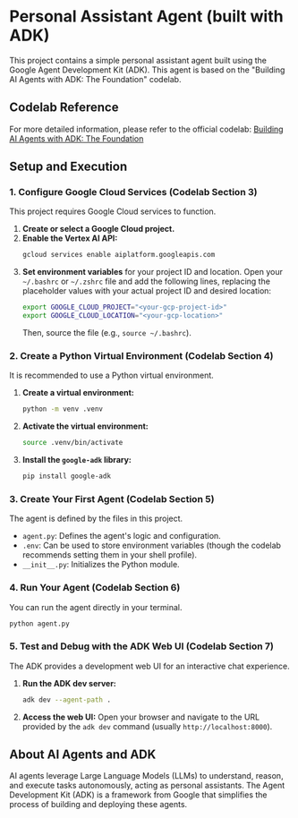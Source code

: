 # Personal Assistant Agent (built with ADK)

This project contains a simple personal assistant agent built using the Google Agent Development Kit (ADK). This agent is based on the "Building AI Agents with ADK: The Foundation" codelab.

## Codelab Reference

For more detailed information, please refer to the official codelab:
[Building AI Agents with ADK: The Foundation](https://codelabs.developers.google.com/devsite/codelabs/build-agents-with-adk-foundation?hl=en)

## Setup and Execution

### 1. Configure Google Cloud Services (Codelab Section 3)

This project requires Google Cloud services to function.

1.  **Create or select a Google Cloud project.**
2.  **Enable the Vertex AI API:**
    ```bash
    gcloud services enable aiplatform.googleapis.com
    ```
3.  **Set environment variables** for your project ID and location. Open your `~/.bashrc` or `~/.zshrc` file and add the following lines, replacing the placeholder values with your actual project ID and desired location:
    ```bash
    export GOOGLE_CLOUD_PROJECT="<your-gcp-project-id>"
    export GOOGLE_CLOUD_LOCATION="<your-gcp-location>"
    ```
    Then, source the file (e.g., `source ~/.bashrc`).

### 2. Create a Python Virtual Environment (Codelab Section 4)

It is recommended to use a Python virtual environment.

1.  **Create a virtual environment:**
    ```bash
    python -m venv .venv
    ```
2.  **Activate the virtual environment:**
    ```bash
    source .venv/bin/activate
    ```
3.  **Install the `google-adk` library:**
    ```bash
    pip install google-adk
    ```

### 3. Create Your First Agent (Codelab Section 5)

The agent is defined by the files in this project.

-   `agent.py`: Defines the agent's logic and configuration.
-   `.env`: Can be used to store environment variables (though the codelab recommends setting them in your shell profile).
-   `__init__.py`: Initializes the Python module.

### 4. Run Your Agent (Codelab Section 6)

You can run the agent directly in your terminal.

```bash
python agent.py
```

### 5. Test and Debug with the ADK Web UI (Codelab Section 7)

The ADK provides a development web UI for an interactive chat experience.

1.  **Run the ADK dev server:**
    ```bash
    adk dev --agent-path .
    ```
2.  **Access the web UI:**
    Open your browser and navigate to the URL provided by the `adk dev` command (usually `http://localhost:8000`).

## About AI Agents and ADK

AI agents leverage Large Language Models (LLMs) to understand, reason, and execute tasks autonomously, acting as personal assistants. The Agent Development Kit (ADK) is a framework from Google that simplifies the process of building and deploying these agents.
